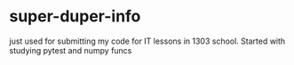 # super-duper-info
just used for submitting my code for IT lessons in 1303 school. Started with studying pytest and numpy funcs
